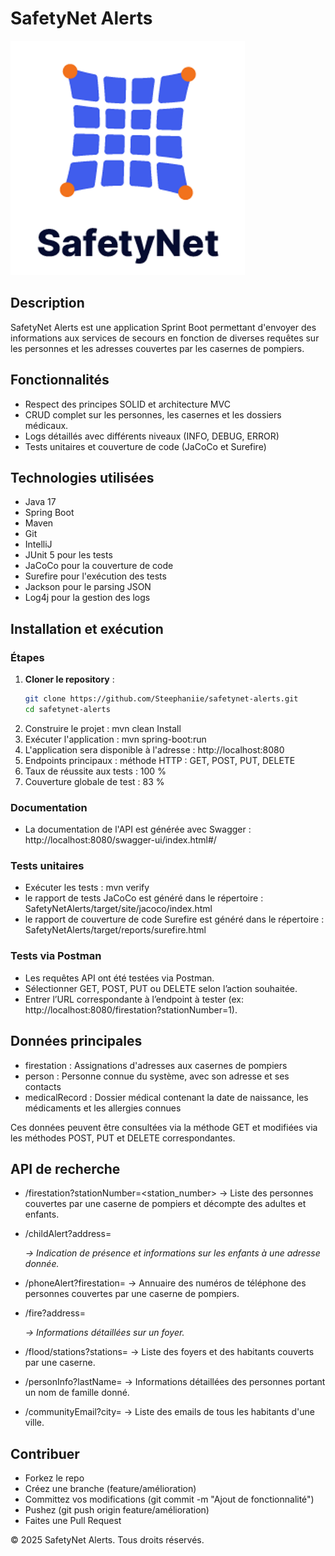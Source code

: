 # SafetyNet Alerts

![img.png](img.png)

## Description
SafetyNet Alerts est une application Sprint Boot permettant d'envoyer des informations aux services de secours en fonction de diverses requêtes sur les personnes et les adresses couvertes par les casernes de pompiers.

## Fonctionnalités
- Respect des principes SOLID et architecture MVC
- CRUD complet sur les personnes, les casernes et les dossiers médicaux.
- Logs détaillés avec différents niveaux (INFO, DEBUG, ERROR)
- Tests unitaires et couverture de code (JaCoCo et Surefire)

## Technologies utilisées
- Java 17
- Spring Boot
- Maven
- Git
- IntelliJ
- JUnit 5 pour les tests
- JaCoCo pour la couverture de code
- Surefire pour l'exécution des tests
- Jackson pour le parsing JSON
- Log4j pour la gestion des logs

## Installation et exécution

### Étapes
1. **Cloner le repository** :
   ```sh
   git clone https://github.com/Steephaniie/safetynet-alerts.git
   cd safetynet-alerts
2. Construire le projet : mvn clean Install
3. Exécuter l'application : mvn spring-boot:run
4. L'application sera disponible à l'adresse : http://localhost:8080
5. Endpoints principaux : méthode HTTP : GET, POST, PUT, DELETE
6. Taux de réussite aux tests : 100 %
7. Couverture globale de test : 83 %

### Documentation
- La documentation de l'API est générée avec Swagger : http://localhost:8080/swagger-ui/index.html#/

### Tests unitaires
- Exécuter les tests : mvn verify
- le rapport de tests JaCoCo est généré dans le répertoire : SafetyNetAlerts/target/site/jacoco/index.html
- le rapport de couverture de code Surefire est généré dans le répertoire : SafetyNetAlerts/target/reports/surefire.html

### Tests via Postman
- Les requêtes API ont été testées via Postman.
- Sélectionner GET, POST, PUT ou DELETE selon l’action souhaitée.
- Entrer l’URL correspondante à l’endpoint à tester (ex: http://localhost:8080/firestation?stationNumber=1).

## Données principales
- firestation : Assignations d'adresses aux casernes de pompiers
- person : Personne connue du système, avec son adresse et ses contacts
- medicalRecord : Dossier médical contenant la date de naissance, les médicaments et les allergies connues

Ces données peuvent être consultées via la méthode GET et modifiées via les méthodes POST, PUT et DELETE correspondantes.

## API de recherche
- /firestation?stationNumber=<station_number>
  → Liste des personnes couvertes par une caserne de pompiers et décompte des adultes et enfants.

- /childAlert?address=<address> 
  → Indication de présence et informations sur les enfants à une adresse donnée.

- /phoneAlert?firestation=<stationNumber>
  → Annuaire des numéros de téléphone des personnes couvertes par une caserne de pompiers.

- /fire?address=<address>
  → Informations détaillées sur un foyer.

- /flood/stations?stations=<stationNumbers>
  → Liste des foyers et des habitants couverts par une caserne.

- /personInfo?lastName=<lastName>
  → Informations détaillées des personnes portant un nom de famille donné.

- /communityEmail?city=<city>
  → Liste des emails de tous les habitants d'une ville.

## Contribuer
- Forkez le repo
- Créez une branche (feature/amélioration)
- Committez vos modifications (git commit -m "Ajout de fonctionnalité")
- Pushez (git push origin feature/amélioration)
- Faites une Pull Request

© 2025 SafetyNet Alerts. Tous droits réservés.